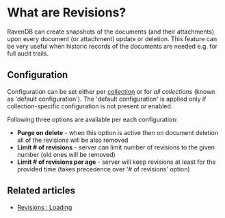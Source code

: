 # What are Revisions?

RavenDB can create snapshots of the documents (and their attachments) upon every document (or attachment) update or deletion. This feature can be very useful when historic records of the documents are needed e.g. for full audit trails.

## Configuration

Configuration can be set either per [collection]() or for _all collections_ (known as 'default configuration'). The 'default configuration' is applied only if collection-specific configuration is not present or enabled.

Following three options are available per each configuration:

- **Purge on delete** - when this option is active then on document deletion all of the revisions will be also removed
- **Limit # of revisions** - server can limit number of revisions to the given number (old ones will be removed)
- **Limit # of revisions per age** - server will keep revisions at least for the provided time (takes precedence over '# of revisions' option)

## Related articles

- [Revisions : Loading](../../../client-api/session/revisions/loading)
